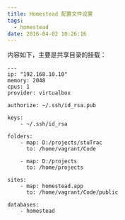 ```yaml
---
title: Homestead 配置文件设置
tags:
  - homestead
date: 2016-04-02 10:26:16
---
```


内容如下，主要是共享目录的挂载：

    ---
    ip: "192.168.10.10"
    memory: 2048
    cpus: 1
    provider: virtualbox

    authorize: ~/.ssh/id_rsa.pub

    keys:
        - ~/.ssh/id_rsa

    folders:
        - map: D:/projects/stuTrac
          to: /home/vagrant/Code

        - map: D:/projects
          to: /home/projects

    sites:
        - map: homestead.app
          to: /home/vagrant/Code/public

    databases:
        - homestead
